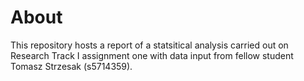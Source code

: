 # About
This repository hosts a report of a statsitical analysis carried out on Research Track I assignment one with data input from fellow student Tomasz Strzesak (s5714359).
